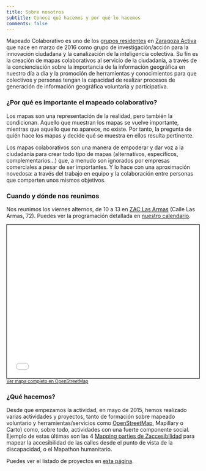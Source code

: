 ```yaml
---
title: Sobre nosotros
subtitle: Conoce qué hacemos y por qué lo hacemos
comments: false
---
```


Mapeado Colaborativo es uno de los [grupos residentes](https://www.zaragoza.es/ciudad/sectores/activa/grupos-residentes.htm) en [Zaragoza Activa](http://blogzac.es/) que nace en marzo de 2016 como grupo de investigación/acción para la innovación ciudadana y la canalización de la inteligencia colectiva. Su fin es  la creación de mapas colaborativos al servicio de la ciudadanía, a través de la concienciación sobre la importancia de la información geográfica en nuestro día a día y la promoción de herramientas y conocimientos para que colectivos y personas tengan la capacidad de realizar procesos de generación de información geográfica voluntaria y participativa.

### ¿Por qué es importante el mapeado colaborativo?

Los mapas son una representación de la realidad, pero también la condicionan. Aquello que muestran los mapas se vuelve importante, mientras que aquello que no aparece, no existe. Por tanto, la pregunta de quién hace los mapas y decide qué se muestra en ellos resulta pertinente.

Los mapas colaborativos son una manera de empoderar y dar voz a la ciudadanía para crear todo tipo de mapas (alternativos, específicos, complementarios...) que, a menudo son ignorados por empresas comerciales a pesar de ser importantes. Y lo hace con una aproximación novedosa: a través del trabajo en equipo y la colaboración entre personas que comparten unos mismos objetivos.

### Cuando y dónde nos reunimos

Nos reunimos los viernes alternos, de 10 a 13 en [ZAC Las Armas](http://www.openstreetmap.org/relation/6627902) (Calle Las Armas, 72). Puedes ver la programación detallada en [nuestro calendario](/page/calendario).

<iframe width="100%" height="400" frameborder="0" scrolling="no" marginheight="0" marginwidth="0" src="//www.openstreetmap.org/export/embed.html?bbox=-0.8882644772529603%2C41.65587194529954%2C-0.8837851881980897%2C41.65766551222129&amp;layer=mapnik&amp;marker=41.65676873500387%2C-0.8860248327255249" style="border: 1px solid black"></iframe><br/><small><a href="http://www.openstreetmap.org/?mlat=41.65677&amp;mlon=-0.88602#map=19/41.65677/-0.88602">Ver mapa completo en OpenStreetMap</a></small>

### ¿Qué hacemos?

Desde que empezamos la actividad, en mayo de 2015, hemos realizado varias actividades y proyectos, tanto de formación sobre mapeado voluntario y herramientas/servicios como [OpenStreetMap](/project/manual-osm/), Mapillary o Carto) como, sobre todo, actividades con una fuerte componente social. Ejemplo de estas últimas son las 4 [Mapping parties de Zaccesibilidad](/project/zaragoza-accesible/) para mapear la accesibilidad de las calles desde el punto de vista de la discapacidad, o el Mapathon humanitario.

Puedes ver el listado de proyectos en [esta página](/project).
